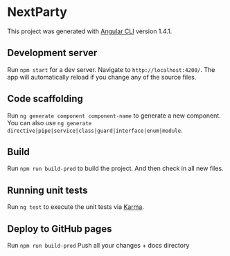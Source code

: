 # NextParty

This project was generated with [Angular CLI](https://github.com/angular/angular-cli) version 1.4.1.

## Development server

Run `npm start` for a dev server. Navigate to `http://localhost:4200/`. The app will automatically reload if you change any of the source files.

## Code scaffolding

Run `ng generate component component-name` to generate a new component. You can also use `ng generate directive|pipe|service|class|guard|interface|enum|module`.

## Build

Run `npm run build-prod` to build the project. And then check in all new files.

## Running unit tests

Run `ng test` to execute the unit tests via [Karma](https://karma-runner.github.io).

## Deploy to GitHub pages

Run `npm run build-prod`
Push all your changes + docs directory

